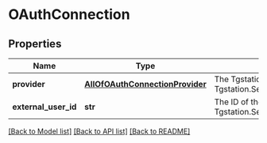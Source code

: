 # OAuthConnection

## Properties
Name | Type | Description | Notes
------------ | ------------- | ------------- | -------------
**provider** | [**AllOfOAuthConnectionProvider**](AllOfOAuthConnectionProvider.md) | The Tgstation.Server.Api.Models.OAuthProvider of the Tgstation.Server.Api.Models.OAuthConnection. | [optional] 
**external_user_id** | **str** | The ID of the user in the Tgstation.Server.Api.Models.OAuthConnection.Provider. | [optional] 

[[Back to Model list]](../README.md#documentation-for-models) [[Back to API list]](../README.md#documentation-for-api-endpoints) [[Back to README]](../README.md)

